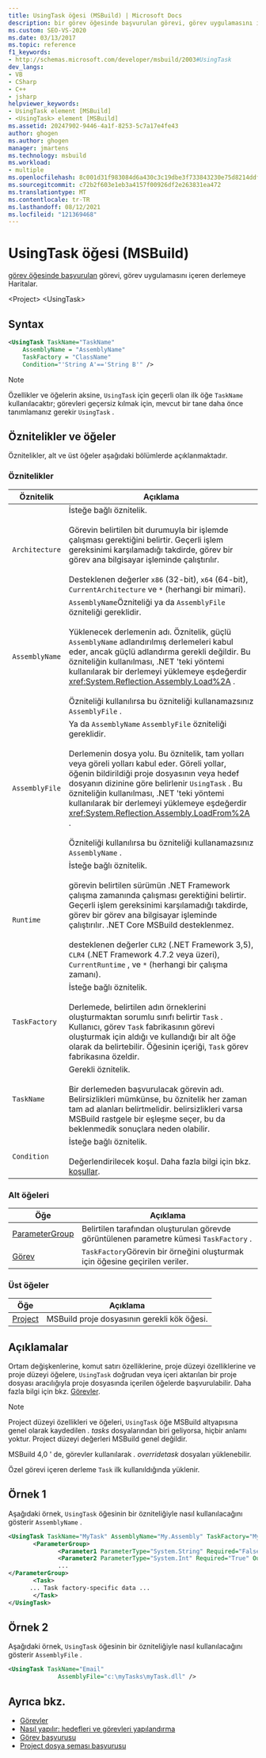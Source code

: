 ```yaml
---
title: UsingTask öğesi (MSBuild) | Microsoft Docs
description: bir görev öğesinde başvurulan görevi, görev uygulamasını içeren derleme ile eşleyen MSBuild usingtask öğesi hakkında bilgi edinin.
ms.custom: SEO-VS-2020
ms.date: 03/13/2017
ms.topic: reference
f1_keywords:
- http://schemas.microsoft.com/developer/msbuild/2003#UsingTask
dev_langs:
- VB
- CSharp
- C++
- jsharp
helpviewer_keywords:
- UsingTask element [MSBuild]
- <UsingTask> element [MSBuild]
ms.assetid: 20247902-9446-4a1f-8253-5c7a17e4fe43
author: ghogen
ms.author: ghogen
manager: jmartens
ms.technology: msbuild
ms.workload:
- multiple
ms.openlocfilehash: 8c001d31f983084d6a430c3c19dbe3f733843230e75d8214ddf3b5a1bdf41948
ms.sourcegitcommit: c72b2f603e1eb3a4157f00926df2e263831ea472
ms.translationtype: MT
ms.contentlocale: tr-TR
ms.lasthandoff: 08/12/2021
ms.locfileid: "121369468"
---
```

# <a name="usingtask-element-msbuild"></a>UsingTask öğesi (MSBuild)

[görev öğesinde başvurulan](../msbuild/task-element-msbuild.md) görevi, görev uygulamasını içeren derlemeye Haritalar.

 \<Project> \<UsingTask>

## <a name="syntax"></a>Syntax

```xml
<UsingTask TaskName="TaskName"
    AssemblyName = "AssemblyName"
    TaskFactory = "ClassName"
    Condition="'String A'=='String B'" />
```

> [!NOTE]
> Özellikler ve öğelerin aksine,  `UsingTask` için geçerli olan ilk öğe `TaskName` kullanılacaktır; görevleri geçersiz kılmak için, mevcut bir tane daha önce tanımlamanız gerekir `UsingTask`  .

## <a name="attributes-and-elements"></a>Öznitelikler ve öğeler

 Öznitelikler, alt ve üst öğeler aşağıdaki bölümlerde açıklanmaktadır.

### <a name="attributes"></a>Öznitelikler

|Öznitelik|Açıklama|
|---------------|-----------------|
|`Architecture`|İsteğe bağlı öznitelik.<br /><br /> Görevin belirtilen bit durumuyla bir işlemde çalışması gerektiğini belirtir. Geçerli işlem gereksinimi karşılamadığı takdirde, görev bir görev ana bilgisayar işleminde çalıştırılır.<br /><br /> Desteklenen değerler `x86` (32-bit), `x64` (64-bit), `CurrentArchitecture` ve `*` (herhangi bir mimari).|  
|`AssemblyName`|`AssemblyName`Özniteliği ya da `AssemblyFile` özniteliği gereklidir.<br /><br /> Yüklenecek derlemenin adı. Öznitelik, güçlü `AssemblyName` adlandırılmış derlemeleri kabul eder, ancak güçlü adlandırma gerekli değildir. Bu özniteliğin kullanılması, .NET 'teki yöntemi kullanılarak bir derlemeyi yüklemeye eşdeğerdir <xref:System.Reflection.Assembly.Load%2A> .<br /><br /> Özniteliği kullanılırsa bu özniteliği kullanamazsınız `AssemblyFile` .|
|`AssemblyFile`|Ya da `AssemblyName` `AssemblyFile` özniteliği gereklidir.<br /><br /> Derlemenin dosya yolu. Bu öznitelik, tam yolları veya göreli yolları kabul eder. Göreli yollar, öğenin bildirildiği proje dosyasının veya hedef dosyanın dizinine göre belirlenir `UsingTask` . Bu özniteliğin kullanılması, .NET 'teki yöntemi kullanılarak bir derlemeyi yüklemeye eşdeğerdir <xref:System.Reflection.Assembly.LoadFrom%2A> .<br /><br /> Özniteliği kullanılırsa bu özniteliği kullanamazsınız `AssemblyName` .|
|`Runtime`|İsteğe bağlı öznitelik.<br /><br /> görevin belirtilen sürümün .NET Framework çalışma zamanında çalışması gerektiğini belirtir. Geçerli işlem gereksinimi karşılamadığı takdirde, görev bir görev ana bilgisayar işleminde çalıştırılır. .NET Core MSBuild desteklenmez.<br /><br /> desteklenen değerler `CLR2` (.NET Framework 3,5), `CLR4` (.NET Framework 4.7.2 veya üzeri), `CurrentRuntime` , ve `*` (herhangi bir çalışma zamanı).|  
|`TaskFactory`|İsteğe bağlı öznitelik.<br /><br /> Derlemede, belirtilen adın örneklerini oluşturmaktan sorumlu sınıfı belirtir `Task` .  Kullanıcı, görev `Task` fabrikasının görevi oluşturmak için aldığı ve kullandığı bir alt öğe olarak da belirtebilir. Öğesinin içeriği, `Task` görev fabrikasına özeldir.|
|`TaskName`|Gerekli öznitelik.<br /><br /> Bir derlemeden başvurulacak görevin adı. Belirsizlikleri mümkünse, bu öznitelik her zaman tam ad alanları belirtmelidir. belirsizlikleri varsa MSBuild rastgele bir eşleşme seçer, bu da beklenmedik sonuçlara neden olabilir.|
|`Condition`|İsteğe bağlı öznitelik.<br /><br /> Değerlendirilecek koşul. Daha fazla bilgi için bkz. [koşullar](../msbuild/msbuild-conditions.md).|

### <a name="child-elements"></a>Alt öğeleri

|Öğe|Açıklama|
|-------------|-----------------|
|[ParameterGroup](../msbuild/parametergroup-element.md)|Belirtilen tarafından oluşturulan görevde görüntülenen parametre kümesi `TaskFactory` .|
|[Görev](../msbuild/task-element-msbuild.md)|`TaskFactory`Görevin bir örneğini oluşturmak için öğesine geçirilen veriler.|

### <a name="parent-elements"></a>Üst öğeler

| Öğe | Açıklama |
| - | - |
| [Project](../msbuild/project-element-msbuild.md) | MSBuild proje dosyasının gerekli kök öğesi. |

## <a name="remarks"></a>Açıklamalar

 Ortam değişkenlerine, komut satırı özelliklerine, proje düzeyi özelliklerine ve proje düzeyi öğelere, `UsingTask` doğrudan veya içeri aktarılan bir proje dosyası aracılığıyla proje dosyasında içerilen öğelerde başvurulabilir. Daha fazla bilgi için bkz. [Görevler](../msbuild/msbuild-tasks.md).

> [!NOTE]
> Project düzeyi özellikleri ve öğeleri, `UsingTask` öğe MSBuild altyapısına genel olarak kaydedilen *. tasks* dosyalarından biri geliyorsa, hiçbir anlamı yoktur. Project düzeyi değerleri MSBuild genel değildir.

 MSBuild 4,0 ' de, görevler kullanılarak *. overridetask* dosyaları yüklenebilir.

Özel görevi içeren derleme `Task` ilk kullanıldığında yüklenir.

## <a name="example-1"></a>Örnek 1

 Aşağıdaki örnek, `UsingTask` öğesinin bir özniteliğiyle nasıl kullanılacağını gösterir `AssemblyName` .

```xml
<UsingTask TaskName="MyTask" AssemblyName="My.Assembly" TaskFactory="MyTaskFactory">
       <ParameterGroup>
              <Parameter1 ParameterType="System.String" Required="False" Output="False"/>
              <Parameter2 ParameterType="System.Int" Required="True" Output="False"/>
              ...
</ParameterGroup>
       <Task>
      ... Task factory-specific data ...
       </Task>
</UsingTask>
```

## <a name="example-2"></a>Örnek 2

 Aşağıdaki örnek, `UsingTask` öğesinin bir özniteliğiyle nasıl kullanılacağını gösterir `AssemblyFile` .

```xml
<UsingTask TaskName="Email"
              AssemblyFile="c:\myTasks\myTask.dll" />
```

## <a name="see-also"></a>Ayrıca bkz.

- [Görevler](../msbuild/msbuild-tasks.md)
- [Nasıl yapılır: hedefleri ve görevleri yapılandırma](../msbuild/how-to-configure-targets-and-tasks.md)   
- [Görev başvurusu](../msbuild/msbuild-task-reference.md)
- [Project dosya şeması başvurusu](../msbuild/msbuild-project-file-schema-reference.md)
